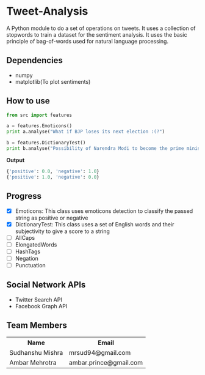 Tweet-Analysis
==============

A Python module to do a set of operations on tweets. It uses a collection of stopwords to train a dataset for the sentiment analysis. It uses the basic principle of bag-of-words used for natural language processing.

Dependencies
------------
* numpy
* matplotlib(To plot sentiments)

How to use
----------
```python
from src import features

a = features.Emoticons()
print a.analyse("What if BJP loses its next election :(?")

b = features.DictionaryTest()
print b.analyse("Possibility of Narendra Modi to become the prime minister of India is really high.")
```
<strong>Output</strong>
```python
{'positive': 0.0, 'negative': 1.0}
{'positive': 1.0, 'negative': 0.0}
```
Progress
--------
- [x] Emoticons: This class uses emoticons detection to classify the passed string as positive or negative
- [x] DictionaryTest: This class uses a set of English words and their subjectivity to give a score to a string
- [ ] AllCaps
- [ ] ElongatedWords
- [ ] HashTags
- [ ] Negation
- [ ] Punctuation

Social Network APIs
---------------
* Twitter Search API
* Facebook Graph API

Team Members
------------
<table border="0">
<tr><th>Name</th><th>Email</th></tr>
<tr><td>Sudhanshu Mishra</td><td> mrsud94@gmail.com</td></tr>
<tr><td>Ambar Mehrotra</td><td>ambar.prince@gmail.com</td></tr>
</table>
